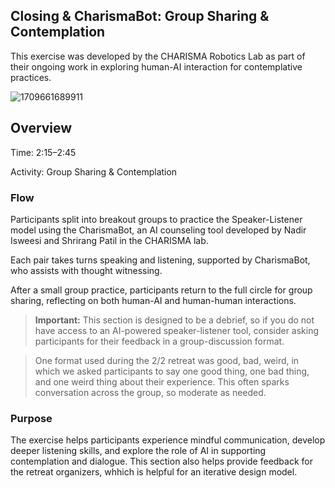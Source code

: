 ## Closing & CharismaBot: Group Sharing & Contemplation

This exercise was developed by the CHARISMA Robotics Lab as part of their ongoing work in exploring human-AI interaction for contemplative practices.

![1709661689911](https://github.com/user-attachments/assets/53d0ed14-12d4-44ed-9a9f-034504ec0ad8)


## Overview

Time: 2:15–2:45

Activity: Group Sharing & Contemplation

### Flow

Participants split into breakout groups to practice the Speaker-Listener model using the CharismaBot, an AI counseling tool developed by Nadir Isweesi and Shrirang Patil in the CHARISMA lab.

Each pair takes turns speaking and listening, supported by CharismaBot, who assists with thought witnessing.

After a small group practice, participants return to the full circle for group sharing, reflecting on both human-AI and human-human interactions.

> **Important:**
> This section is designed to be a debrief, so if you do not have access to an AI-powered speaker-listener tool, consider asking participants for their feedback in a group-discussion format. 

>One format used during the 2/2 retreat was good, bad, weird, in which we asked participants to say one good thing, one bad thing, and one weird thing about their experience. This often sparks conversation across the group, so moderate as needed.

### Purpose
The exercise helps participants experience mindful communication, develop deeper listening skills, and explore the role of AI in supporting contemplation and dialogue. This section also helps provide feedback for the retreat organizers, whhich is helpful for an iterative design model.